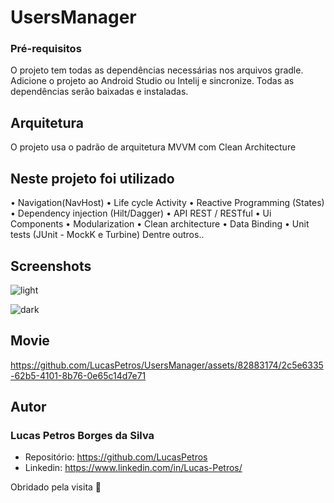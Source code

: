 # UsersManager

### Pré-requisitos

O projeto tem todas as dependências necessárias nos arquivos gradle. Adicione o projeto ao Android Studio ou Intelij e sincronize. 
Todas as dependências serão baixadas e instaladas.


## Arquitetura

O projeto usa o padrão de arquitetura MVVM com Clean Architecture

## Neste projeto foi utilizado

• Navigation(NavHost)
• Life cycle Activity
• Reactive Programming (States)
• Dependency injection (Hilt/Dagger)
• API REST / RESTful
• Ui Components
• Modularization
• Clean architecture
• Data Binding
• Unit tests (JUnit - MockK e Turbine)
Dentre outros..

## Screenshots

![light](https://github.com/LucasPetros/UsersManager/assets/82883174/00ee7de2-68a2-4417-b312-fe0139ea80fd)

![dark](https://github.com/LucasPetros/UsersManager/assets/82883174/4a8d5d65-75a5-4fe3-b489-b0f2978d5953)

## Movie

https://github.com/LucasPetros/UsersManager/assets/82883174/2c5e6335-62b5-4101-8b76-0e65c14d7e71


## Autor

### Lucas Petros Borges da Silva
* Repositório: https://github.com/LucasPetros
* Linkedin: https://www.linkedin.com/in/Lucas-Petros/

Obridado pela visita 🤩
